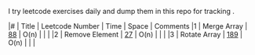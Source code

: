 I try leetcode exercises daily and dump them in this repo for tracking . 

|# | Title | Leetcode Number | Time | Space | Comments 
|1 | Merge Array | [88](https://leetcode.com/problems/merge-sorted-array/description/) | O(n) | | |
|2 | Remove Element | [27](https://leetcode.com/problems/remove-element/description/) | O(n) | | |
|3 | Rotate Array | [189](https://leetcode.com/problems/rotate-array/description/) | O(n) | | |
